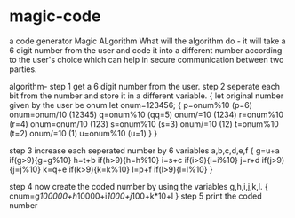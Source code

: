 # magic-code
a code generator
		Magic ALgorithm
What will the algorithm do -
it will take a 6 digit number from the user and code it into a different number according to the user's choice which can help in 
secure communication between two parties.

algorithm-
step 1 get a 6 digit number from the user.
step 2 seperate each bit from the number and store it in a different 
variable.
{
let original number given by the user be onum
let onum=123456;
{
p=onum%10  (p=6)
onum=onum/10 (12345)
q=onum%10 (qq=5)
onum/=10 (1234)
r=onum%10 (r=4)
onum=onum/10 (123)
s=onum%10 (s=3)
onum/=10 (12)
t=onum%10 (t=2)
onum/=10 (1)
u=onum%10 (u=1)
}
}

step 3 increase each seperated number by 6 variables a,b,c,d,e,f
{
g=u+a if(g>9){g=g%10}
h=t+b if(h>9){h=h%10}
i=s+c if(i>9){i=i%10}
j=r+d if(j>9){j=j%10}
k=q+e if(k>9){k=k%10}
l=p+f if(l>9){l=l%10}
}

step 4 now create the coded number by using the variables g,h,i,j,k,l.
{
cnum=g*100000+h*10000+i*1000+j*100+k*10+l
}
step 5  print the coded number





